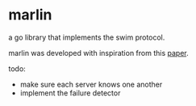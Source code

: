 # marlin
a go library that implements the swim protocol.

marlin was developed with inspiration from this [paper](http://www.cs.cornell.edu/~asdas/research/dsn02-swim.pdf).

todo:
- make sure each server knows one another
- implement the failure detector
